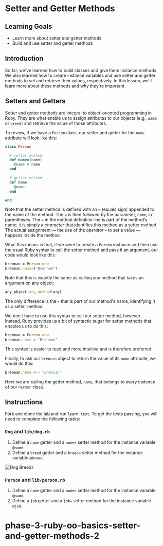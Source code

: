 # Setter and Getter Methods

## Learning Goals

- Learn more about setter and getter methods
- Build and use setter and getter methods

## Introduction

So far, we've learned how to build classes and give them instance methods. We
also learned how to create instance variables and use setter and getter methods
to set and retrieve their values, respectively. In this lesson, we'll learn more
about these methods and why they're important.

## Setters and Getters

Setter and getter methods are integral to object-oriented programming in Ruby.
They are what enable us to assign attributes to our objects (e.g., `name` or
`breed`) and retrieve the value of those attributes.

To review, if we have a `Person` class, our setter and getter for the `name`
attribute will look like this:

```ruby
class Person

  # setter method
  def name=(name)
    @name = name
  end

  # getter method
  def name
    @name
  end

end
```

Note that the setter method is defined with an `=` (equals sign) appended to the
name of the method. The `=` is then followed by the parameter, `name`, in
parentheses. The `=` in the method definition line is part of the method's name;
it is simply a _character_ that identifies this method as a setter method. The
actual assignment — the use of the _operator_ `=` to set a value — happens
inside the method.

What this means is that, if we were to create a `Person` instance and then use
the usual Ruby syntax to call the setter method and pass it an argument, our
code would look like this:

```ruby
brennan = Person.new
brennan.name=("Brennan")
```

Note that this is exactly the same as calling any method that takes an argument
on any object:

```ruby
any_object.any_method(arg)
```

The only difference is the `=` that is part of our method's name, identifying it
as a setter method.

We don't have to use this syntax to call our setter method, however. Instead,
Ruby provides us a bit of syntactic sugar for setter methods that enables us to
do this:

```ruby
brennan = Person.new
brennan.name = "Brennan"
```

This syntax is easier to read and more intuitive and is therefore preferred.

Finally, to ask our `brennan` object to return the value of its `name`
attribute, we would do this:

```ruby
brennan.name #=> "Brennan"
```

Here we are calling the getter method, `name`, that belongs to every instance of
our `Person` class.

## Instructions

Fork and clone the lab and run `learn test`. To get the tests passing, you will
need to complete the following tasks:

### `Dog` and `lib/dog.rb`

1. Define a `name` getter and a `name=` setter method for the instance variable
   `@name`.
2. Define a `breed` getter and a `breed=` setter method for the instance
   variable `@breed`.

![Dog Breeds](https://curriculum-content.s3.amazonaws.com/module-1/ruby-oo-fundamentals/object-attributes-lab/Image_142_CommonDogBreeds.png)

### `Person` and `lib/person.rb`

1. Define a `name` getter and a `name=` setter method for the instance variable
   `@name`.
2. Define a `job` getter and a `job=` setter method for the instance variable
   `@job`.
# phase-3-ruby-oo-basics-setter-and-getter-methods-2
